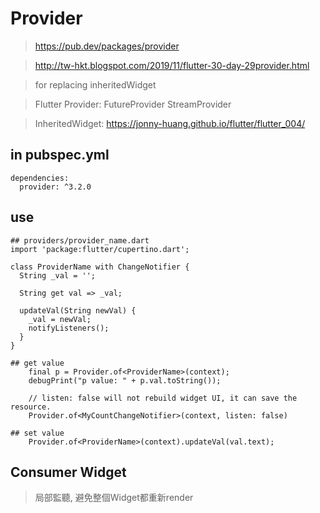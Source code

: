 # Provider
> https://pub.dev/packages/provider

> http://tw-hkt.blogspot.com/2019/11/flutter-30-day-29provider.html

> for replacing inheritedWidget

> Flutter Provider: FutureProvider StreamProvider

> InheritedWidget: https://jonny-huang.github.io/flutter/flutter_004/



## in pubspec.yml
```
dependencies:
  provider: ^3.2.0
```

## use
```
## providers/provider_name.dart
import 'package:flutter/cupertino.dart';

class ProviderName with ChangeNotifier {
  String _val = '';

  String get val => _val;

  updateVal(String newVal) {
    _val = newVal;
    notifyListeners();
  }
}

## get value
    final p = Provider.of<ProviderName>(context);
    debugPrint("p value: " + p.val.toString());

    // listen: false will not rebuild widget UI, it can save the resource.
    Provider.of<MyCountChangeNotifier>(context, listen: false)

## set value
    Provider.of<ProviderName>(context).updateVal(val.text);
```

## Consumer Widget
> 局部監聽, 避免整個Widget都重新render


